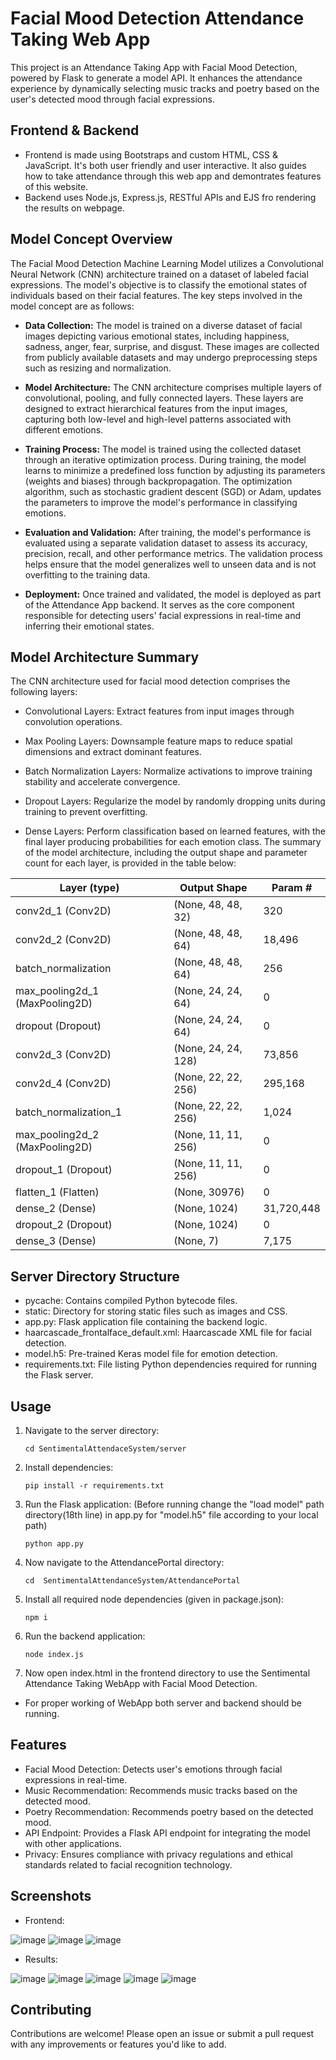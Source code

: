 # Facial Mood Detection Attendance Taking Web App

This project is an Attendance Taking App with Facial Mood Detection, powered by Flask to generate a model API. 
It enhances the attendance experience by dynamically selecting music tracks and poetry based on the user's detected mood through facial expressions.

## Frontend & Backend
- Frontend is made using Bootstraps and custom HTML, CSS & JavaScript. It's both user friendly and user interactive.
It also guides how to take attendance through this web app and demontrates features of this website.
- Backend uses Node.js, Express.js, RESTful APIs and EJS fro rendering the results on webpage.

## Model Concept Overview
The Facial Mood Detection Machine Learning Model utilizes a Convolutional Neural Network (CNN) architecture trained on a dataset of labeled facial expressions. The model's objective is to classify the emotional states of individuals based on their facial features. The key steps involved in the model concept are as follows:

- **Data Collection:** The model is trained on a diverse dataset of facial images depicting various emotional states, including happiness, sadness, anger, fear, surprise, and disgust. These images are collected from publicly available datasets and may undergo preprocessing steps such as resizing and normalization.
  
- **Model Architecture:** The CNN architecture comprises multiple layers of convolutional, pooling, and fully connected layers. These layers are designed to extract hierarchical features from the input images, capturing both low-level and high-level patterns associated with different emotions.
  
- **Training Process:** The model is trained using the collected dataset through an iterative optimization process. During training, the model learns to minimize a predefined loss function by adjusting its parameters (weights and biases) through backpropagation. The optimization algorithm, such as stochastic gradient descent (SGD) or Adam, updates the parameters to improve the model's performance in classifying emotions.
  
- **Evaluation and Validation:** After training, the model's performance is evaluated using a separate validation dataset to assess its accuracy, precision, recall, and other performance metrics. The validation process helps ensure that the model generalizes well to unseen data and is not overfitting to the training data.
  
- **Deployment:** Once trained and validated, the model is deployed as part of the Attendance App backend. It serves as the core component responsible for detecting users' facial expressions in real-time and inferring their emotional states.

## Model Architecture Summary
The CNN architecture used for facial mood detection comprises the following layers:

- Convolutional Layers: Extract features from input images through convolution operations.
  
- Max Pooling Layers: Downsample feature maps to reduce spatial dimensions and extract dominant features.
  
- Batch Normalization Layers: Normalize activations to improve training stability and accelerate convergence.
  
- Dropout Layers: Regularize the model by randomly dropping units during training to prevent overfitting.
  
- Dense Layers: Perform classification based on learned features, with the final layer producing probabilities for each emotion class.
The summary of the model architecture, including the output shape and parameter count for each layer, is provided in the table below:

Layer (type)                    | Output Shape           | Param #
------------------------------- | ---------------------- | -------
conv2d_1 (Conv2D)               | (None, 48, 48, 32)     | 320
conv2d_2 (Conv2D)               | (None, 48, 48, 64)     | 18,496
batch_normalization             | (None, 48, 48, 64)     | 256
max_pooling2d_1 (MaxPooling2D)  | (None, 24, 24, 64)     | 0
dropout (Dropout)               | (None, 24, 24, 64)     | 0
conv2d_3 (Conv2D)               | (None, 24, 24, 128)    | 73,856
conv2d_4 (Conv2D)               | (None, 22, 22, 256)    | 295,168
batch_normalization_1           | (None, 22, 22, 256)    | 1,024
max_pooling2d_2 (MaxPooling2D)  | (None, 11, 11, 256)    | 0
dropout_1 (Dropout)             | (None, 11, 11, 256)    | 0
flatten_1 (Flatten)             | (None, 30976)          | 0
dense_2 (Dense)                 | (None, 1024)           | 31,720,448
dropout_2 (Dropout)             | (None, 1024)           | 0
dense_3 (Dense)                 | (None, 7)              | 7,175



## Server Directory Structure
- pycache: Contains compiled Python bytecode files.
- static: Directory for storing static files such as images and CSS.
- app.py: Flask application file containing the backend logic.
- haarcascade_frontalface_default.xml: Haarcascade XML file for facial detection.
- model.h5: Pre-trained Keras model file for emotion detection.
- requirements.txt: File listing Python dependencies required for running the Flask server.

## Usage
1. Navigate to the server directory:
   ```
   cd SentimentalAttendaceSystem/server
   ```
2. Install dependencies:
   ```
   pip install -r requirements.txt
   ```
3. Run the Flask application:
   (Before running change the "load model" path directory(18th line) in app.py for "model.h5" file according to your local path)
   ```
   python app.py
   ```
4. Now navigate to the AttendancePortal directory:
   ```
   cd  SentimentalAttendanceSystem/AttendancePortal
   ```
5. Install all required node dependencies (given in package.json):
   ```
   npm i
   ```
6. Run the backend application:
   ```
   node index.js
   ```
7. Now open index.html in the frontend directory to use the Sentimental Attendance Taking WebApp with Facial Mood Detection.
- For proper working of WebApp both server and backend should be running. 

## Features
- Facial Mood Detection: Detects user's emotions through facial expressions in real-time.
- Music Recommendation: Recommends music tracks based on the detected mood.
- Poetry Recommendation: Recommends poetry based on the detected mood.
- API Endpoint: Provides a Flask API endpoint for integrating the model with other applications.
- Privacy: Ensures compliance with privacy regulations and ethical standards related to facial recognition technology.

## Screenshots

- Frontend:

![image](images/1.png)
![image](images/2.png)
![image](images/3.png)

- Results:

![image](images/4.png)
![image](images/5.png)
![image](images/6.png)
![image](images/7.png)
![image](images/8.png)


## Contributing
Contributions are welcome! Please open an issue or submit a pull request with any improvements or features you'd like to add.
